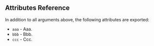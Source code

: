 ## Attributes Reference

In addition to all arguments above, the following attributes are exported:

* `aaa` - Aaa.
* `bbb` - Bbb.
* `ccc` - Ccc.
